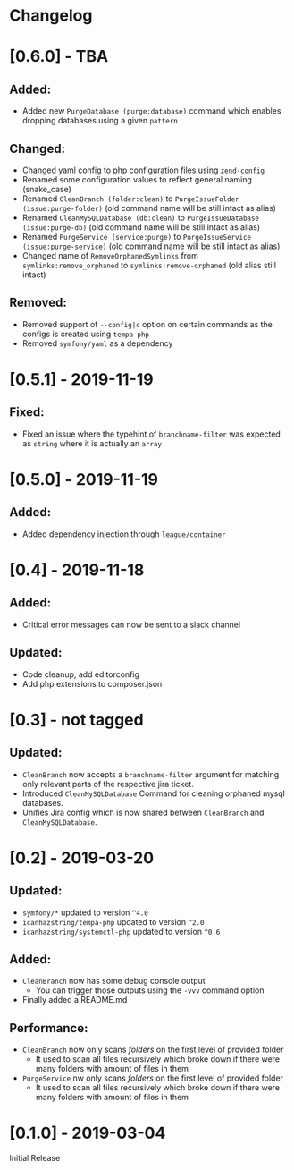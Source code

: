 # Changelog

# [0.6.0] - TBA
## Added:
- Added new `PurgeDatabase (purge:database)` command which enables dropping databases using a given `pattern`

## Changed:
- Changed yaml config to php configuration files using `zend-config`
- Renamed some configuration values to reflect general naming (snake_case)
- Renamed `CleanBranch (folder:clean)` to `PurgeIssueFolder (issue:purge-folder)` (old command name will be still intact as alias)
- Renamed `CleanMySQLDatabase (db:clean)` to `PurgeIssueDatabase (issue:purge-db)` (old command name will be still intact as alias)
- Renamed `PurgeService (service:purge)` to `PurgeIssueService (issue:purge-service)` (old command name will be still intact as alias)
- Changed name of `RemoveOrphanedSymlinks` from `symlinks:remove_orphaned` to `symlinks:remove-orphaned` (old alias still intact)

## Removed:
- Removed support of `--config|c` option on certain commands as the configs is created using `tempa-php`
- Removed `symfony/yaml` as a dependency 

# [0.5.1] - 2019-11-19
## Fixed:
- Fixed an issue where the typehint of `branchname-filter` was expected as `string` where it is actually an `array`

# [0.5.0] - 2019-11-19
## Added:
- Added dependency injection through `league/container`

# [0.4] - 2019-11-18
## Added:
- Critical error messages can now be sent to a slack channel
## Updated:
- Code cleanup, add editorconfig
- Add php extensions to composer.json

# [0.3] - not tagged
## Updated:
- `CleanBranch` now accepts a `branchname-filter` argument
  for matching only relevant parts of the respective jira ticket.
- Introduced `CleanMySQLDatabase` Command for cleaning orphaned mysql databases.
- Unifies Jira config which is now shared between `CleanBranch` and `CleanMySQLDatabase`.

# [0.2] - 2019-03-20
## Updated:
- `symfony/*` updated to version `^4.0`
- `icanhazstring/tempa-php` updated to version `^2.0`
- `icanhazstring/systemctl-php` updated to version `^0.6`

## Added:
- `CleanBranch` now has some debug console output
  - You can trigger those outputs using the `-vvv` command option
- Finally added a README.md

## Performance:
- `CleanBranch` now only scans *folders* on the first level of provided folder
  - It used to scan all files recursively which broke down if there were many folders with amount of files in them
- `PurgeService` nw only scans *folders* on the first level of provided folder
  - It used to scan all files recursively which broke down if there were many folders with amount of files in them

# [0.1.0] - 2019-03-04
Initial Release
